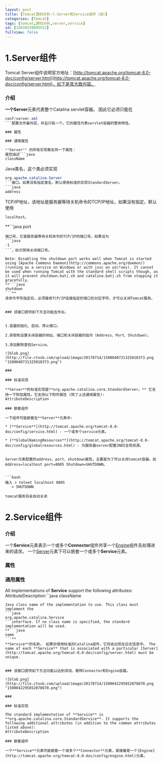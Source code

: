 ```yaml
---
layout: post
title: [Tomcat源码分析—7.Server和Service组件（译）]
categories: [Tomcat]
tags: [tomcat,源码分析,server,service]
id: [18939539095552]
fullview: false
---
```


# 1.Server组件

Tomcat Server组件说明官方地址：[http://tomcat.apache.org/tomcat-8.0-doc/config/server.html](http://tomcat.apache.org/tomcat-8.0-doc/config/server.html)，如下是其大致内容。 

### 介绍

**一个Server**元素代表整个Catalina servlet容器。 因此它必须只能在
```java
conf/server.xml
```配置文件最外层，并且只有一个。它的属性代表servlet容器的整体特性。

### 属性

### 通用属性

**Server** 的所有实现都支持一下属性：
属性描述```java
className
```
Java类名，这个类必须实现
```java
org.apache.catalina.Server
```接口。如果没有指定类名，默认使用标准的实现StandardServer。
```java
address
```
TCP/IP地址，该地址是服务器等待关机命令的TCP/IP地址，如果没有指定，默认使用
```java
localhost。
```
**```java
port
```**
端口号，它是服务器等待关机命令的TCP/IP的端口号，如果设为
```java
-1
```，标识禁用关闭端口号。

Note: Disabling the shutdown port works well when Tomcat is started using [Apache Commons Daemon](http://commons.apache.org/daemon/) (running as a service on Windows or with jsvc on un\*xes). It cannot be used when running Tomcat with the standard shell scripts though, as it will prevent shutdown.bat|.sh and catalina.bat|.sh from stopping it gracefully.
**```java
shutdown
```**
该命令字符指定后，必须接收TCP/IP连接指定的端口的对应字符，才可以关闭Tomcat服务。


### 该接口提供如下方法功能去作业。


1.容器初始化、启动、停止接口。

2.获取和设置关闭容器的地址、端口和关闭容器的指令（Address、Port、Shutdown）。

3.添加删除查找Service。

![blob.png](http://file.ctosb.com/upload/image/20170714/1500040731325018373.png "1500040731325018373.png")

### 

### 标准实现

**Server**的标准实现是**org.apache.catalina.core.StandardServer。** 它支持一下附加属性。它支持以下附件属性 (除了上述通用属性):
AttributeDescription

### 嵌套组件

一下组件可能嵌套在**Server**元素中:

* [**Service**](http://tomcat.apache.org/tomcat-8.0-doc/config/service.html) - 一个或多个service元素。

* [**GlobalNamingResources**](http://tomcat.apache.org/tomcat-8.0-doc/config/globalresources.html) - 为服务器server配置JNDI全局资源。


Server元素配置的address、port、shutdown属性，主要是为了可以关闭tomcat容器。如Address=localhost port=8005 Shutdown=SHUTDOWN。


```bash
输入 > telnet localhost 8005
   > SHUTDOWN

tomcat服务将会自动关闭
```

# 2.Service组件

### 介绍

一个**Service**元素表示一个或多个**Connector**组件共享一个[Engine](http://tomcat.apache.org/tomcat-8.0-doc/config/engine.html)组件去处理进来的请求。 一个[Server](http://tomcat.apache.org/tomcat-8.0-doc/config/server.html)元素下可以嵌套一个或多个**Service**元素。

### 属性

### 通用属性

All implementations of **Service** support the following attributes:
AttributeDescription```java
className
```
Java class name of the implementation to use. This class must implement the 
```java
org.apache.catalina.Service
```interface. If no class name is specified, the standard implementation will be used.
**```java
name
```**
**Service**的名称， 如果你使用标准的Catalina组件，它将会出现在日志信息中。 The name of each **Service** that is associated with a particular [Server](http://tomcat.apache.org/tomcat-8.0-doc/config/server.html) must be unique.


### 该接口提供如下方法功能以达到添加、删除Connector和Engine容器。

![blob.png](http://file.ctosb.com/upload/image/20170714/1500042295852078670.png "1500042295852078670.png")

### 

### 标准实现

The standard implementation of **Service** is **org.apache.catalina.core.StandardService**. It supports the following additional attributes (in addition to the common attributes listed above):
AttributeDescription

### 嵌套组件

一个**Service**元素可能嵌套一个或多个**Connector**元素，紧接着是一个[Engine](http://tomcat.apache.org/tomcat-8.0-doc/config/engine.html)元素。


